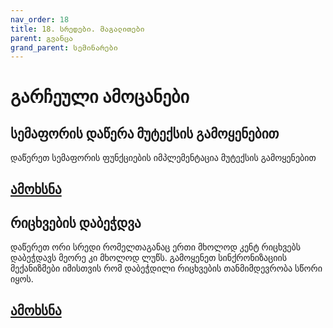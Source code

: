 ```yaml
---
nav_order: 18
title: 18. სრედები. მაგალითები
parent: გვანცა
grand_parent: სემინარები
---
```


# გარჩეული ამოცანები
## სემაფორის დაწერა მუტექსის გამოყენებით
დაწერეთ სემაფორის ფუნქციების იმპლემენტაცია მუტექსის გამოყენებით
## [ამოხსნა](https://github.com/freeuni-paradigms/freeuni-paradigms.github.io/blob/master/exercises/concurrency_exercises/sem_using_mutex.c)

## რიცხვების დაბეჭდვა
დაწერეთ ორი სრედი რომელთაგანაც ერთი მხოლოდ კენტ რიცხვებს დაბეჭდავს მეორე კი მხოლოდ ლუწს. გამოყენეთ სინქრონიზაციის მექანიზმები იმისთვის რომ დაბეჭდილი რიცხვების თანმიმდევრობა სწორი იყოს.
## [ამოხსნა](https://github.com/freeuni-paradigms/freeuni-paradigms.github.io/blob/master/exercises/concurrency_exercises/print_numbers.c)